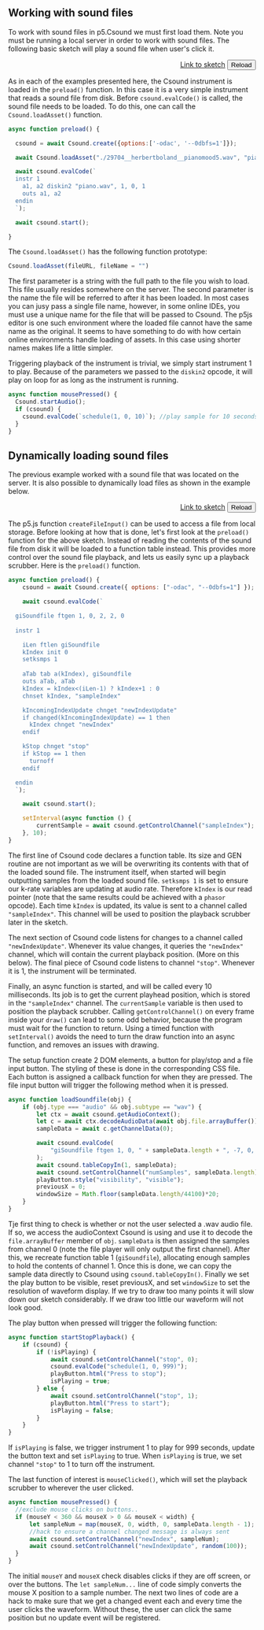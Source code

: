 
## Working with sound files

To work with sound files in p5.Csound we must first load them. Note you must be running a local server in order to work with sound files. The following basic sketch will play a sound file when user's click it. 

[](/soundfile_playback/index.html ':include :type=iframe width=800px height=200px frameBorder=0 scrolling="no"')
<p align="right">
<a href="https://github.com/rorywalsh/p5.Csound/blob/master/docs/examples/soundfile_playback/sketch.js" target="_blank">Link to sketch</a>    <button class="button" onclick="reloadPage()">Reload</button>
</p>

As in each of the examples presented here, the Csound instrument is loaded in the `preload()` function. In this case it is a very simple instrument that reads a sound file from disk. Before `csound.evalCode()` is called, the sound file needs to be loaded. To do this, one can call the `Csound.loadAsset()` function.  

```js
async function preload() {

  csound = await Csound.create({options:['-odac', '--0dbfs=1']});

  await Csound.loadAsset("./29704__herbertboland__pianomood5.wav", "piano.wav");

  await csound.evalCode(`
  instr 1
    a1, a2 diskin2 "piano.wav", 1, 0, 1
    outs a1, a2
  endin
  `);

  await csound.start();

}
```

The `Csound.loadAsset()` has the following function prototype:
```js
Csound.loadAsset(fileURL, fileName = "")
```
The first parameter is a string with the full path to the file you wish to load. This file usually resides somewhere on the server. The second parameter is the name the file will be referred to after it has been loaded. In most cases you can jusy pass a single file name, however, in some online IDEs, you must use a unique name for the file that will be passed to Csound. The p5js editor is one such environment where the loaded file cannot have the same name as the original. It seems to have something to do with how certain online environments handle loading of assets. In this case using  shorter names makes life a little simpler. 

Triggering playback of the instrument is trivial, we simply start instrument 1 to play. Because of the parameters we passed to the `diskin2` opcode, it will play on loop for as long as the instrument is running. 

```js
async function mousePressed() {  
  Csound.startAudio();
  if (csound) {
    csound.evalCode(`schedule(1, 0, 10)`); //play sample for 10 seconds
  }
}
```

## Dynamically loading sound files

The previous example worked with a sound file that was located on the server. It is also possible to dynamically load files as shown in the example below. 

[](/soundfile_load/index.html ':include :type=iframe width=800px height=400px frameBorder=0 scrolling="no"')
<p align="right">
<a href="https://github.com/rorywalsh/p5.Csound/blob/master/docs/examples/soundfile_load/sketch.js"target="_blank">Link to sketch</a>    <button class="button" onclick="reloadPage()">Reload</button>
</p>



The p5.js function `createFileInput()` can be used to access a file from local storage. Before looking at how that is done, let's first look at the `preload()` function for the above sketch. Instead of reading the contents of the sound file from disk it will be loaded to a function table instead. This provides more control over the sound file playback, and lets us easily sync up a playback scrubber. Here is the `preload()` function.

```js
async function preload() {
    csound = await Csound.create({ options: ["-odac", "--0dbfs=1"] });

    await csound.evalCode(`

  giSoundfile ftgen 1, 0, 2, 2, 0
  
  instr 1

    iLen ftlen giSoundfile
    kIndex init 0
    setksmps 1
    
    aTab tab a(kIndex), giSoundfile
    outs aTab, aTab
    kIndex = kIndex<(iLen-1) ? kIndex+1 : 0    
    chnset kIndex, "sampleIndex"

    kIncomingIndexUpdate chnget "newIndexUpdate"
    if changed(kIncomingIndexUpdate) == 1 then
      kIndex chnget "newIndex"
    endif

    kStop chnget "stop"
    if kStop == 1 then
      turnoff
    endif 

  endin 
  `);

    await csound.start();

    setInterval(async function () {
        currentSample = await csound.getControlChannel("sampleIndex");
    }, 10);
}
```

The first line of Csound code declares a function table. Its size and GEN routine are not important as we will be overwriting its contents with that of the loaded sound file. The instrument itself, when started will begin outputting samples from the loaded sound file. `setksmps 1` is set to ensure our k-rate variables are updating at audio rate. Therefore `kIndex` is our read pointer (note that the same results could be achieved with a `phasor` opcode). Each time `kIndex` is updated, its value is sent to a channel called `"sampleIndex"`. This channel will be used to position the playback scrubber later in the sketch. 

The next section of Csound code listens for changes to a channel called `"newIndexUpdate"`. Whenever its value changes, it queries the `"newIndex"` channel, which will contain the current playback position. (More on this below). The final piece of Csound code listens to channel `"stop"`. Whenever it is 1, the instrument will be terminated. 

Finally, an async function is started, and will be called every 10 milliseconds. Its job is to get the current playhead position, which is stored in the `"sampleIndex"` channel. The `currentSample` variable is then used to position the playback scrubber. Calling `getControlChannel()` on every frame inside your `draw()` can lead to some odd behavior, because the program must wait for the function to return. Using a timed function with `setInterval()` avoids the need to turn the draw function into an async function, and removes an issues with drawing.

The setup function create 2 DOM elements, a button for play/stop and a file input button. The styling of these is done in the corresponding CSS file. Each button is assigned a callback function for when they are pressed. The file input button will trigger the following method when it is pressed.

```js
async function loadSoundfile(obj) {
    if (obj.type === "audio" && obj.subtype == "wav") {
        let ctx = await csound.getAudioContext();
        let c = await ctx.decodeAudioData(await obj.file.arrayBuffer());
        sampleData = await c.getChannelData(0);

        await csound.evalCode(
            "giSoundfile ftgen 1, 0, " + sampleData.length + ", -7, 0, 0"
        );
        await csound.tableCopyIn(1, sampleData);
        await csound.setControlChannel("numSamples", sampleData.length);
        playButton.style("visibility", "visible");
        previousX = 0;
        windowSize = Math.floor(sampleData.length/44100)*20;
    }
}

```

Tje first thing to check is whether or not the user selected a .wav audio file. If so, we access the audioContext Csound is using and use it to decode the `file.arrayBuffer` member of `obj`. `sampleData` is then assigned the samples from channel 0 (note the file player will only output the first channel). After this, we recreate function table 1 (`giSoundfile`), allocating enough samples to hold the contents of channel 1. Once this is done, we can copy the sample data directly to Csound using `csound.tableCopyIn()`. Finally we set the play button to be visible, reset previousX, and set `windowSize` to set the resolution of waveform display. If we try to draw too many points it will slow down our sketch considerably. If we draw too little our waveform will not look good. 


The play button when pressed will trigger the following function:

```js
async function startStopPlayback() {
    if (csound) {
        if (!isPlaying) {
            await csound.setControlChannel("stop", 0);
            csound.evalCode("schedule(1, 0, 999)");
            playButton.html("Press to stop");
            isPlaying = true;
        } else {
            await csound.setControlChannel("stop", 1);
            playButton.html("Press to start");
            isPlaying = false;
        }
    }
}
```

If `isPlaying` is false, we trigger instrument 1 to play for 999 seconds, update the button text and set `isPlaying` to true. When `isPlaying` is true, we set channel `"stop"` to 1 to turn off the instrument. 

The last function of interest is `mouseClicked()`, which will set the playback scrubber to wherever the user clicked. 

```js
async function mousePressed() {
  //exclude mouse clicks on buttons..
  if (mouseY < 360 && mouseX > 0 && mouseX < width) {
      let sampleNum = map(mouseX, 0, width, 0, sampleData.length - 1);
      //hack to ensure a channel changed message is always sent
      await csound.setControlChannel("newIndex", sampleNum);
      await csound.setControlChannel("newIndexUpdate", random(100));
  }
}
```

The initial `mouseY` and `mouseX` check disables clicks if they are off screen, or over the buttons. The `let sampleNum...` line of code simply converts the mouse X position to a sample number. The next two lines of code are a hack to make sure that we get a changed event each and every time the user clicks the waveform. Without these, the user can click the same position but no update event will be registered.  


